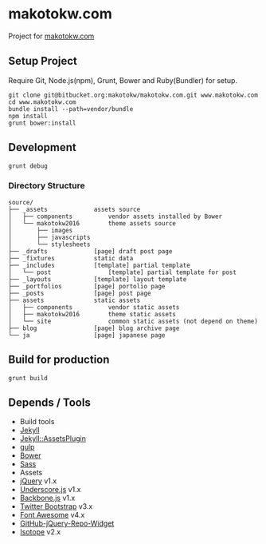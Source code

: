 makotokw.com
==============

Project for [makotokw.com](http://makotokw.com)

## Setup Project

Require Git, Node.js(npm), Grunt, Bower and Ruby(Bundler) for setup.

```
git clone git@bitbucket.org:makotokw/makotokw.com.git www.makotokw.com
cd www.makotokw.com
bundle install --path=vendor/bundle
npm install
grunt bower:install
```

## Development

```
grunt debug
```


### Directory Structure

```
source/
├── _assets             assets source
│   ├── components          vendor assets installed by Bower
│   └── makotokw2016        theme assets source
│       ├── images
│       ├── javascripts
│       └── stylesheets
├── _drafts             [page] draft post page
├── _fixtures           static data
├── _includes           [template] partial template
│   └── post                [template] partial template for post
├── _layouts            [template] layout template
├── _portfolios         [page] portolio page
├── _posts              [page] post page
├── assets              static assets
│   ├── components          vendor static assets
│   ├── makotokw2016        theme static assets
│   └── site                common static assets (not depend on theme)
├── blog                [page] blog archive page
└── ja                  [page] japanese page
```


## Build for production

```
grunt build
```

## Depends / Tools

* Build tools
 * [Jekyll](http://jekyllrb.com/)
 * [Jekyll::AssetsPlugin](https://github.com/ixti/jekyll-assets)
 * [gulp](http://gulpjs.com/)
 * [Bower](http://bower.io/)
 * [Sass](http://sass-lang.com/)
* Assets
 * [jQuery](http://jquery.com/) v1.x
 * [Underscore.js](http://underscorejs.org/) v1.x
 * [Backbone.js](http://backbonejs.org/) v1.x
 * [Twitter Bootstrap](http://getbootstrap.com/) v3.x
 * [Font Awesome](http://fortawesome.github.io/Font-Awesome/) v4.x
 * [GitHub-jQuery-Repo-Widget](https://github.com/JoelSutherland/GitHub-jQuery-Repo-Widget)
 * [Isotope](http://isotope.metafizzy.co/) v2.x
